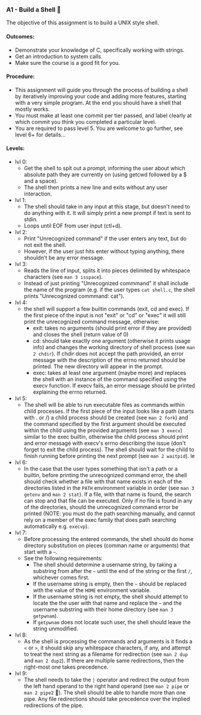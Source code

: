 ### A1 - Build a Shell 🐚

The objective of this assignment is to build a UNIX style shell.

#### Outcomes:
* Demonstrate your knowledge of C, specifically working with strings.
* Get an introduction to system calls.
* Make sure the course is a good fit for you.

#### Procedure:
* This assignment will guide you through the process of building a shell by iteratively improving your code and adding more features, starting with a very simple program. At the end you should have a shell that mostly works.
* You must make at least one commit per tier passed, and label clearly at which commit you think you completed a particular level.
* You are required to pass level 5. You are welcome to go further, see level 6+ for details...

#### Levels:
* lvl 0: 
  * Get the shell to spit out a prompt, informing the user about which absolute path they are currently on (using getcwd followed by a $ and a space).
  * The shell then prints a new line and exits without any user interaction.
* lvl 1:
  * The shell should take in any input at this stage, but doesn't need to do anything with it. It will simply print a new prompt if text is sent to stdin.
  * Loops until EOF from user input (ctl+d).
* lvl 2:
  * Print "Unrecognized command" if the user enters any text, but do not exit the shell.
  * However, if the user just hits enter without typing anything, there shouldn't be any error message.
* lvl 3:
  * Reads the line of input, splits it into pieces delimited by whitespace characters (see `man 3 isspace`).
  * Instead of just printing "Unrecognized commmand" it shall include the name of the program (e.g. if the user types `cat shell.c`, the shell prints "Unrecognized commmand: cat").
* lvl 4:
  * the shell will support a few builtin commands (exit, cd and exec). If the first piece of the input is not "exit" or "cd" or "exec" it will still print the unrecognized command message, otherwise:
    * exit: takes no arguments (should print error if they are provided) and closes the shell (return value of 0)
    * cd: should take exactly one argument (otherwise it prints usage info) and changes the working directory of shell process (see `man 2 chdir`). If chdir does not accept the path provided, an error message with the description of the errno returned should be printed. The new directory will appear in the prompt.
    * exec: takes at least one argument (maybe more) and replaces the shell with an instance of the command specified using the execv function. If execv fails, an error message should be printed explaining the errno returned.
* lvl 5:
  * The shell will be able to run executable files as commands within child processes. If the first piece of the input looks like a path (starts with . or /) a child process should be created (see `man 2 fork`) and the command specified by the first argument should be executed within the child using the provided arguments (see `man 3 execv`) similar to the exec builtin, otherwise the child process should print and error message with execv's errno describing the issue (don't forget to exit the child process). The shell should wait for the child to finish running before printing the next prompt (see `man 2 waitpid`).
le
* lvl 6:
  * In the case that the user types something that isn't a path or a builtin, before printing the unrecognized command error, the shell should check whether a file with that name exists in each of the directories listed in the `PATH` environment variable in order (see `man 3 getenv` and `man 2 stat`). If a file, with that name is found, the search can stop and that file can be executed. Only if no file is found in any of the directories, should the unrecognized command error be printed (NOTE: you must do the path searching manually, and cannot rely on a member of the exec family that does path searching automatically e.g. `execvp`).
* lvl 7:
  * Before processing the entered commands, the shell should do home directory substitution on pieces (comman name or arguments) that start with a `~`.
  * See the following requirements:
    * The shell should determine a username string, by taking a substring from after the `~` until the end of the string or the first `/`, whichever comes first.
    * If the username string is empty, then the `~` should be replaced with the value of the `HOME` environment variable.
    * If the username string is not empty, the shell should attempt to locate the the user with that name and replace the `~` and the username substring with their home directory (see `man 3 getpwnam`).
    * If `getpwnam` does not locate such user, the shell should leave the string unmodified.
* lvl 8:
  * As the shell is processing the commands and arguments is it finds a `<` or `>`, it should skip any whitespace characters, if any, and attempt to treat the next string as a filename for redirection (see `man 2 dup` and `man 2 dup2`). If there are multiple same redirections, then the right-most one takes precedence.
* lvl 9:
  * The shell needs to take the `|` operator and redirect the output from the left hand operand to the right hand operand (see `man 2 pipe` or `man 2 pipe2` 👀). The shell should be able to handle more than one pipe. Any file redirections should take precedence over the implied redirections of the pipe.
